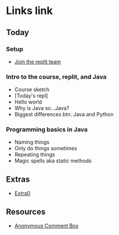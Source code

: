 # Links link

## Today
### Setup
* [Join the replit team](https://replit.com/teams/join/zzepkxrthlgsbzxjcpyalzouuwlczedr-APCSA-Block8-2223)
### Intro to the course, replit, and Java
* Course sketch
* [Today's repl]
* Hello world
* Why is Java so...Java?
* Biggest differences btn. Java and Python

### Programming basics in Java
* Naming things
* Only do things sometimes
* Repeating things
* Magic spells aka static methods

## Extras
* [Extra0](https://replit.com/team/APCSA-Block8-2223/Extra0)
## Resources
* [Anonymous Comment Box](https://forms.gle/NGGE7UAr6ZFP4KWs6)